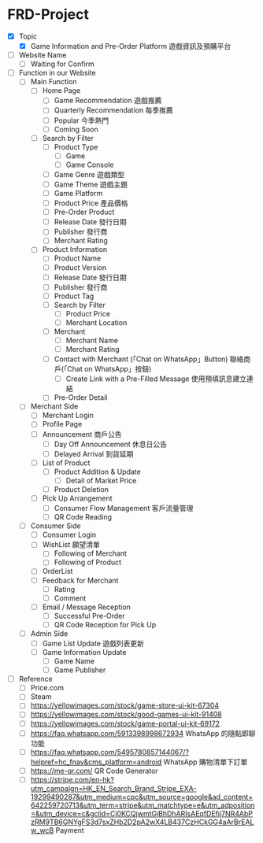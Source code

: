 # FRD-Project
- [x] Topic
    - [x] Game Information and Pre-Order Platform 遊戲資訊及預購平台

- [ ] Website Name
    - [ ] Waiting for Confirm

- [ ] Function in our Website
    - [ ] Main Function
        - [ ] Home Page
            - [ ] Game Recommendation 遊戲推薦
            - [ ] Quarterly Recommendation 每季推薦
            - [ ] Popular 今季熱門
            - [ ] Coming Soon
        - [ ] Search by Filter
            - [ ] Product Type
                - [ ] Game
                - [ ] Game Console
            - [ ] Game Genre 遊戲類型
            - [ ] Game Theme 遊戲主題
            - [ ] Game Platform 
            - [ ] Product Price 產品價格
            - [ ] Pre-Order Product
            - [ ] Release Date 發行日期
            - [ ] Publisher 發行商
            - [ ] Merchant Rating
        - [ ] Product Information
            - [ ] Product Name
            - [ ] Product Version
            - [ ] Release Date 發行日期
            - [ ] Publisher 發行商
            - [ ] Product Tag
            - [ ] Search by Filter
                - [ ] Product Price
                - [ ] Merchant Location
            - [ ] Merchant
                - [ ] Merchant Name
                - [ ] Merchant Rating
            - [ ] Contact with Merchant (「Chat on WhatsApp」Button) 聯絡商戶(「Chat on WhatsApp」按鈕)
                - [ ] Create Link with a Pre-Filled Message 使用預填訊息建立連結
            - [ ] Pre-Order Detail

    - [ ] Merchant Side
        - [ ] Merchant Login
        - [ ] Profile Page
        - [ ] Announcement 商戶公告
            - [ ] Day Off Announcement 休息日公告
            - [ ] Delayed Arrival 到貨延期
        - [ ] List of Product
            - [ ] Product Addition & Update
                - [ ] Detail of Market Price
            - [ ] Product Deletion
        - [ ] Pick Up Arrangement
            - [ ] Consumer Flow Management 客戶流量管理
            - [ ] QR Code Reading
    
    - [ ] Consumer Side
        - [ ] Consumer Login
        - [ ] WishList 願望清單
            - [ ] Following of Merchant
            - [ ] Following of Product
        - [ ] OrderList
        - [ ] Feedback for Merchant
            - [ ] Rating
            - [ ] Comment
        - [ ] Email / Message Reception
            - [ ] Successful Pre-Order
            - [ ] QR Code Reception for Pick Up

    - [ ] Admin Side
        - [ ] Game List Update 遊戲列表更新
        - [ ] Game Information Update
            - [ ] Game Name
            - [ ] Game Publisher

- [ ] Reference
    - [ ] Price.com
    - [ ] Steam
    - [ ] https://yellowimages.com/stock/game-store-ui-kit-67304
    - [ ] https://yellowimages.com/stock/good-games-ui-kit-91408
    - [ ] https://yellowimages.com/stock/game-portal-ui-kit-69172
    - [ ] https://faq.whatsapp.com/5913398998672934 WhatsApp 的隨點即聊功能
    - [ ] https://faq.whatsapp.com/5495780857144067/?helpref=hc_fnav&cms_platform=android WhatsApp 購物清單下訂單
    - [ ] https://me-qr.com/ QR Code Generator
    - [ ] https://stripe.com/en-hk?utm_campaign=HK_EN_Search_Brand_Stripe_EXA-19299490287&utm_medium=cpc&utm_source=google&ad_content=642259720713&utm_term=stripe&utm_matchtype=e&utm_adposition=&utm_device=c&gclid=Cj0KCQjwmtGjBhDhARIsAEqfDEfij7NR4AbPzRM9TB6GNYgFS3d7sxZHb2D2pA2wX4LB437CzHCkGG4aArBrEALw_wcB Payment
